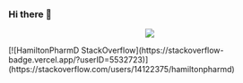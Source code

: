 ### Hi there 👋

<div align="center">
   <p align="center">
       <img align="center" src="https://github-readme-stats.vercel.app/api?username=ghassanmas&count_private=true&show_icons=true&hide_title=true&hide=stars" />
   </p>
</div>
[![HamiltonPharmD StackOverflow](https://stackoverflow-badge.vercel.app/?userID=5532723)](https://stackoverflow.com/users/14122375/hamiltonpharmd)

<!--
**ghassanmas/ghassanmas** is a ✨ _special_ ✨ repository because its `README.md` (this file) appears on your GitHub profile.

Here are some ideas to get you started:

- 🔭 I’m currently working on ...
- 🌱 I’m currently learning ...
- 👯 I’m looking to collaborate on ...
- 🤔 I’m looking for help with ...
- 💬 Ask me about ...
- 📫 How to reach me: ...
- 😄 Pronouns: ...
- ⚡ Fun fact: ...
-->
